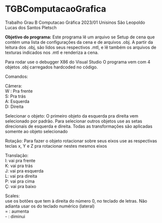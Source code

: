 # TGBComputacaoGrafica
Trabalho Grau B Computacao Gráfica
2023/01 Unisinos São Leopoldo
Lucas dos Santos Pletsch

__Objetivo do programa:__
Este programa lê um arquivo se Setup de cena que contém uma lista de configurações da cena e de arquivos .obj.
A partir da leitura dos .obj, são lidos seus respectivos .mtl, e lê também os arquivos de texturas indicados nos .mtl e renderiza
a cena.


Para rodar use o debugger X86 do Visual Studio
O programa vem com 4 objetos .obj carregados hardcoded no código.

Comandos:

Câmera:  
W : Pra frente  
S: Pra trás  
A: Esquerda  
D: Direita  

Selecionar o objeto:
O primeiro objeto da esquerda pra direita vem selecionado por padrão.
Para selecionar outros objetos use as setas direcionais de esquerda e direita.
Todas as transformações são aplicadas somente ao objeto selecionado

Rotação:
Para fazer o objeto rotacionar sobre seus eixos use as respectivas teclas x, Y e Z pra rotacionar nestes mesmos eixos


Translação:  
I: vai pra frente  
K: vai pra trás  
J: vai pra esquerda  
L: vai pra direita  
P: vai pra cima  
Ç: vai pra baixo  

Scales:  
use os botões que tem à direita do número 0, no teclado de letras. Não adianta usar os do teclado numérico (lateral)  
= : aumenta  
\- : diminui  


